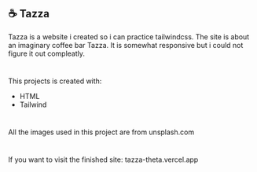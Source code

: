 ## ☕ Tazza

Tazza is a website i created so i can practice tailwindcss.
The site is about an imaginary coffee bar Tazza.
It is somewhat responsive but i could not figure it out compleatly.

#

This projects is created with:
- HTML
- Tailwind

#

All the images used in this project are from unsplash.com

#

If you want to visit the finished site:
tazza-theta.vercel.app
